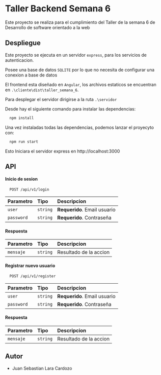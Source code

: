 # Taller Backend Semana 6

Este proyecto se realiza para el cumplimiento del Taller
de la semana 6 de Desarrollo de software orientado a la web


## Despliegue

Este proyecto se ejecuta en un servidor `express`, para los servicios de autenticacion.

Posee una base de datos `SQLITE` por lo que no necesita de configurar una conexion a base de datos

El frontend esta diseñado en `Angular`, los archivos estaticos se encuentran en `.\cliente\dist\taller_semana_6`.

Para desplegar el servidor dirigirse a la ruta
`.\servidor`

Desde hay el siguiente comando para instalar las dependencias:

```bash
  npm install
```

Una vez instaladas todas las dependencias, podemos lanzar el proyecyto con: 

```bash
  npm run start
```
Esto Iniciara el servidor express en http://localhost:3000


## API

#### Inicio de sesion

```http
  POST /api/v1/login
```

| Parametro | Tipo     | Descripcion                 |
| :-------- | :------- | :---------------------------|
| `user`    | `string` | **Requerido**. Email usuario|
| `password`| `string` | **Requerido**. Contraseña   |

#### Respuesta

| Parametro | Tipo     | Descripcion                 |
| :-------- | :------- | :---------------------------|
| `mensaje`    | `string` |  Resultado de la accion  |

#### Registrar nuevo usuario

```http
  POST /api/v1/register
```

| Parametro | Tipo     | Descripcion                 |
| :-------- | :------- | :---------------------------|
| `user`    | `string` | **Requerido**. Email usuario|
| `password`| `string` | **Requerido**. Contraseña   |

#### Respuesta

| Parametro | Tipo     | Descripcion                 |
| :-------- | :------- | :---------------------------|
| `mensaje`    | `string` |  Resultado de la accion  |



## Autor

- Juan Sebastian Lara Cardozo


